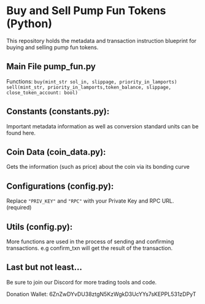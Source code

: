# Buy and Sell Pump Fun Tokens (Python) 

This repository holds the metadata and transaction instruction blueprint for buying and selling pump fun tokens. 

## Main File pump_fun.py 

Functions: 
`buy(mint_str sol_in, slippage, priority_in_lamports)`
`sell(mint_str, priority_in_lamports,token_balance, slippage,  close_token_account: bool)`

## Constants (constants.py): 

Important metadata information as well as conversion standard units can be found here. 


## Coin Data (coin_data.py): 

Gets the information (such as price) about the coin via its bonding curve

## Configurations (config.py): 

Replace `"PRIV_KEY"` and `"RPC"` with your Private Key and RPC URL. (required) 


## Utils (config.py): 

More functions are used in the process of sending and confirming transactions. 
e.g confirm_txn will get the result of the transaction. 




## Last but not least... 

Be sure to join our Discord for more trading tools and code. 

Donation Wallet: 6ZnZwDYvDU38ztgN5KzWgkD3UcYYs7sKEPPL531zDPyT








